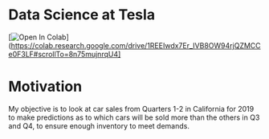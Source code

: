 # Data Science at Tesla

[![Open In Colab](https://colab.research.google.com/assets/colab-badge.svg)](https://colab.research.google.com/drive/1REEIwdx7Er_IVB8OW94rjQZMCCe0F3LF#scrollTo=8n75mujnrqU4]


# Motivation
My objective is to look at car sales from Quarters 1-2 in California for 2019 to make predictions as to which cars will be sold more than the others in Q3 and Q4, to ensure enough inventory to meet demands.

